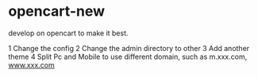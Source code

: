 # opencart-new
develop on opencart to make it best.

1 Change the config
2 Change the admin directory to other
3 Add another theme
4 Split Pc and Mobile to use different domain, such as m.xxx.com, www.xxx.com
